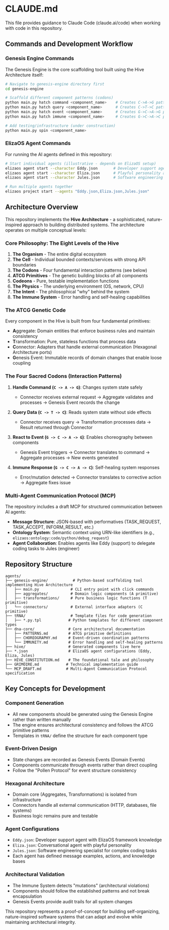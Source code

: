 # CLAUDE.md

This file provides guidance to Claude Code (claude.ai/code) when working with code in this repository.

## Commands and Development Workflow

### Genesis Engine Commands
The Genesis Engine is the core scaffolding tool built using the Hive Architecture itself:

```bash
# Navigate to genesis-engine directory first
cd genesis-engine

# Scaffold different component patterns (codons)
python main.py hatch command <component_name>    # Creates C->A->G pattern (Handle Command)
python main.py hatch query <component_name>      # Creates C->T->C pattern (Query Data)
python main.py hatch event <component_name>      # Creates G->C->A->G pattern (React to Event)
python main.py hatch immune <component_name>     # Creates G->C->A->C pattern (Immune Response)

# Add testing/infrastructure (under construction)
python main.py spin <component_name>
```

### ElizaOS Agent Commands
For running the AI agents defined in this repository:

```bash
# Start individual agents (illustrative - depends on ElizaOS setup)
elizaos agent start --character Eddy.json       # Developer support agent
elizaos agent start --character Eliza.json      # Playful personality agent
elizaos agent start --character Jules.json      # Software engineering agent

# Run multiple agents together
elizaos project start --agents "Eddy.json,Eliza.json,Jules.json"
```

## Architecture Overview

This repository implements the **Hive Architecture** - a sophisticated, nature-inspired approach to building distributed systems. The architecture operates on multiple conceptual levels:

### Core Philosophy: The Eight Levels of the Hive

1. **The Organism** - The entire digital ecosystem
2. **The Cell** - Individual bounded contexts/services with strong API boundaries
3. **The Codons** - Four fundamental interaction patterns (see below)
4. **ATCG Primitives** - The genetic building blocks of all components
5. **Codeons** - Pure, testable implementation functions
6. **The Physics** - The underlying environment (OS, network, CPU)
7. **The Intent** - The philosophical "why" behind the system
8. **The Immune System** - Error handling and self-healing capabilities

### The ATCG Genetic Code

Every component in the Hive is built from four fundamental primitives:

- **A**ggregate: Domain entities that enforce business rules and maintain consistency
- **T**ransformation: Pure, stateless functions that process data
- **C**onnector: Adapters that handle external communication (Hexagonal Architecture ports)
- **G**enesis Event: Immutable records of domain changes that enable loose coupling

### The Four Sacred Codons (Interaction Patterns)

1. **Handle Command (`C -> A -> G`)**: Changes system state safely
   - Connector receives external request → Aggregate validates and processes → Genesis Event records the change

2. **Query Data (`C -> T -> C`)**: Reads system state without side effects
   - Connector receives query → Transformation processes data → Result returned through Connector

3. **React to Event (`G -> C -> A -> G`)**: Enables choreography between components
   - Genesis Event triggers → Connector translates to command → Aggregate processes → New events generated

4. **Immune Response (`G -> C -> A -> C`)**: Self-healing system responses
   - Error/mutation detected → Connector translates to corrective action → Aggregate fixes issue

### Multi-Agent Communication Protocol (MCP)

The repository includes a draft MCP for structured communication between AI agents:

- **Message Structure**: JSON-based with performatives (TASK_REQUEST, TASK_ACCEPT, INFORM_RESULT, etc.)
- **Ontology System**: Semantic context using URN-like identifiers (e.g., `elizaos:ontology:code/python/debug_request`)
- **Agent Collaboration**: Enables agents like Eddy (support) to delegate coding tasks to Jules (engineer)

## Repository Structure

```
agents/
├── genesis-engine/           # Python-based scaffolding tool implementing Hive Architecture
│   ├── main.py              # CLI entry point with click commands
│   ├── aggregates/          # Domain logic components (A primitive)
│   ├── transformations/     # Pure business logic functions (T primitive)
│   └── connectors/          # External interface adapters (C primitive)
├── tRNA/                    # Template files for code generation
│   ├── *.py.tpl            # Python templates for different component types
├── dna-core/               # Core architectural documentation
│   ├── PATTERNS.md         # ATCG primitive definitions
│   ├── CHOREOGRAPHY.md     # Event-driven coordination patterns
│   └── IMMUNITY.md         # Error handling and self-healing patterns
├── hive/                   # Generated components live here
├── *.json                  # ElizaOS agent configurations (Eddy, Eliza, Jules)
├── HIVE_CONSTITUTION.md    # The foundational tale and philosophy
├── GRIMOIRE.md            # Technical implementation guide
└── MCP_DRAFT.md           # Multi-Agent Communication Protocol specification
```

## Key Concepts for Development

### Component Generation
- All new components should be generated using the Genesis Engine rather than written manually
- The engine ensures architectural consistency and follows the ATCG primitive patterns
- Templates in `tRNA/` define the structure for each component type

### Event-Driven Design
- State changes are recorded as Genesis Events (Domain Events)
- Components communicate through events rather than direct coupling
- Follow the "Pollen Protocol" for event structure consistency

### Hexagonal Architecture
- Domain core (Aggregates, Transformations) is isolated from infrastructure
- Connectors handle all external communication (HTTP, databases, file systems)
- Business logic remains pure and testable

### Agent Configurations
- `Eddy.json`: Developer support agent with ElizaOS framework knowledge
- `Eliza.json`: Conversational agent with playful personality
- `Jules.json`: Software engineering specialist for complex coding tasks
- Each agent has defined message examples, actions, and knowledge bases

### Architectural Validation
- The Immune System detects "mutations" (architectural violations)
- Components should follow the established patterns and not break encapsulation
- Genesis Events provide audit trails for all system changes

This repository represents a proof-of-concept for building self-organizing, nature-inspired software systems that can adapt and evolve while maintaining architectural integrity.